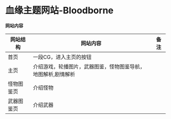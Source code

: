 # **血缘主题网站-Bloodborne**

**网站内容**

| 网站结构   | 网站内容                                                     | 备注 |
| ---------- | ------------------------------------------------------------ | ---- |
| 首页       | 一段CG，进入主页的按钮                                       |      |
| 主页       | 介绍游戏，轮播图片，武器图鉴，怪物图鉴导航，地图解析,剧情解析 |      |
| 怪物图鉴页 | 介绍怪物                                                     |      |
| 武器图鉴页 | 介绍武器                                                     |      |



